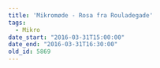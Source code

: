 ```yaml
---
title: 'Mikromøde - Rosa fra Rouladegade'
tags:
  - Mikro
date_start: "2016-03-31T15:00:00"
date_end: "2016-03-31T16:30:00"
old_id: 5869
---
```

